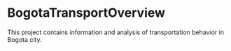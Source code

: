 # BogotaTransportOverview
This project contains information and analysis of transportation behavior in Bogota city.
